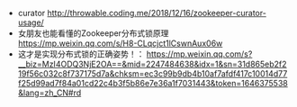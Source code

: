 * curator
http://throwable.coding.me/2018/12/16/zookeeper-curator-usage/
* 女朋友也能看懂的Zookeeper分布式锁原理 
https://mp.weixin.qq.com/s/H8-CLqcjct1lCswnAux06w
* 这才是实现分布式锁的正确姿势！：
https://mp.weixin.qq.com/s?__biz=MzI4ODQ3NjE2OA==&mid=2247484638&idx=1&sn=31d865eb2f219f56c032c8f737175d7a&chksm=ec3c99b9db4b10af7afdf417c10014d77f25d99ad7f84a01cd22c4b3f5b86e7e36a1f7031443&token=1646375538&lang=zh_CN#rd